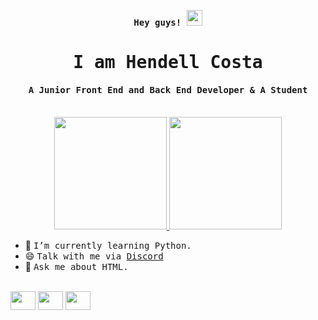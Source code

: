 <p align="center"><samp><b> Hey guys! <img src="https://media.giphy.com/media/hvRJCLFzcasrR4ia7z/giphy.gif" width="25px"> </b></samp></p>
<p align="center"><h1 align="center"><samp> I am <a>Hendell Costa </a> </samp></h1></p>
<p align="center"><h4 align="center"><samp> A Junior Front End and Back End Developer & A Student</samp></h4></p>
<br>

<div align="center">
  <a href="https://github.com/hendellcosta">
  <img height="180em" src="https://github-readme-stats.vercel.app/api?username=hendellcosta&show_icons=true&theme=dark&include_all_commits=true&count_private=true"/>
  <img height="180em" src="https://github-readme-stats.vercel.app/api/top-langs/?username=hendellcosta&layout=compact&langs_count=7&theme=dark"/>
</div>
  </a>
  
  
  

<div>
  
  
- 🔭 <samp>I’m currently learning Python.
- 😄 <samp>Talk with me via <a href="https://discord.com/users/742275700358381689">Discord</a>
- 💬 <samp>Ask me about HTML.
</div>
  
  <!-- <div><h4><b><samp>Programming Languages</samp></b></h4> --!>
  <div style="display: inline_block"><br>
    <img align="center" height="30" width="40" src="https://cdn.jsdelivr.net/gh/devicons/devicon/icons/html5/html5-original.svg" />
    <img align="center" height="30" width="40" src="https://cdn.jsdelivr.net/gh/devicons/devicon/icons/css3/css3-original.svg" />
<img align="center" height="30" width="40" src="https://cdn.jsdelivr.net/gh/devicons/devicon/icons/python/python-original.svg" />
  </div>

